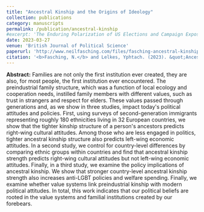 ```yaml
---
title: "Ancestral Kinship and the Origins of Ideology"
collection: publications
category: manuscripts
permalink: /publication/ancestral-kinship
#excerpt: 'The Enduring Polarization of US Elections and Campaign Exposure.'
date: 2023-03-27
venue: 'British Journal of Political Science'
paperurl: 'http://www.neilfasching.com/files/fasching-ancestral-kinship.pdf'
citation: '<b>Fasching, N.</b> and Lelkes, Yphtach. (2023). &quot;Ancestral Kinship and the Origins of Ideology.&quot; <i>British Journal of Political Science</i>. doi:10.1017/S0007123422000709.'
---
```


**Abstract:** Families are not only the first institution ever created, they are also, for most people, the first institution ever encountered. The preindustrial family structure, which was a function of local ecology and cooperation needs, instilled family members with different values, such as trust in strangers and respect for elders. These values passed through generations and, as we show in three studies, impact today's political attitudes and policies. First, using surveys of second-generation immigrants representing roughly 180 ethnicities living in 32 European countries, we show that the tighter kinship structure of a person's ancestors predicts right-wing cultural attitudes. Among those who are less engaged in politics, tighter ancestral kinship structure also predicts left-wing economic attitudes. In a second study, we control for country-level differences by comparing ethnic groups within countries and find that ancestral kinship strength predicts right-wing cultural attitudes but not left-wing economic attitudes. Finally, in a third study, we examine the policy implications of ancestral kinship. We show that stronger country-level ancestral kinship strength also increases anti-LGBT policies and welfare spending. Finally, we examine whether value systems link preindustrial kinship with modern political attitudes. In total, this work indicates that our political beliefs are rooted in the value systems and familial institutions created by our forebears.